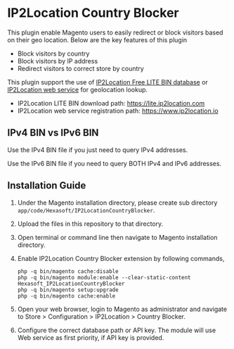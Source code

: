 # IP2Location Country Blocker

This plugin enable Magento users to easily redirect or block visitors based on their geo location. Below are the key features of this plugin

* Block visitors by country
* Block visitors by IP address
* Redirect visitors to correct store by country

This plugin support the use of [IP2Location Free LITE BIN database](https://lite.ip2location.com) or [IP2Location web service](https://www.ip2location.com/web-service) for geolocation lookup.

* IP2Location LITE BIN download path: https://lite.ip2location.com
* IP2Location web service registration path: https://www.ip2location.io



## IPv4 BIN vs IPv6 BIN

Use the IPv4 BIN file if you just need to query IPv4 addresses.

Use the IPv6 BIN file if you need to query BOTH IPv4 and IPv6 addresses.



## Installation Guide

1. Under the Magento installation directory, please create sub directory `app/code/Hexasoft/IP2LocationCountryBlocker`.

2. Upload the files in this repository to that directory.

3. Open terminal or command line then navigate to Magento installation directory.

4. Enable IP2Location Country Blocker extension by following commands,

   ```
   php -q bin/magento cache:disable
   php -q bin/magento module:enable --clear-static-content Hexasoft_IP2LocationCountryBlocker
   php -q bin/magento setup:upgrade
   php -q bin/magento cache:enable
   ```

5. Open your web browser, login to Magento as administrator and navigate to Store > Configuration > IP2Location > Country Blocker.

6. Configure the correct database path or API key. The module will use Web service as first priority, if API key is provided.
